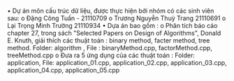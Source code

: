 •	Dự án môn cấu trúc dữ liệu, được thực hiện bởi nhóm có các sinh viên sau:
o	Đặng Công Tuấn - 21110709
o	Trương Nguyễn Thuỳ Trang 21110691
o	Lại Trọng Minh Trường 21110934
•	Dựa án bao gồm :
o	Phân tích báo cáo chapter 27, trong sách "Selected Papers on Design of Algorithms", Donald E. Knuth, giải thích các thuật toán : binary method, facter method, tree method. Folder: algorithm , File : binaryMethod.cpp, factorMethod.cpp, treeMethod.cpp
o	Đưa ra 5 ứng dụng của các thuật toán : Folder: application, File: application_01.cpp, application_02.cpp, application_03.cpp, application_04.cpp, application_05.cpp
